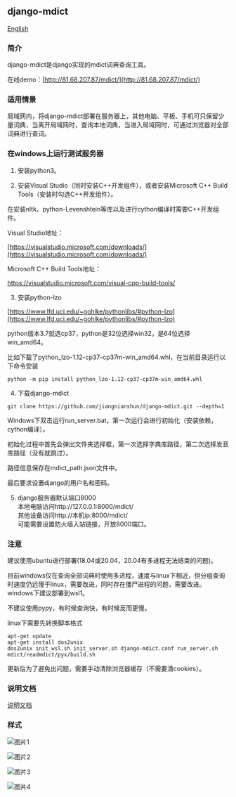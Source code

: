 ﻿## django-mdict

[English](doc/readme_en.md)

### 简介

django-mdict是django实现的mdict词典查询工具。

在线demo：[http://81.68.207.87/mdict/](http://81.68.207.87/mdict/)

### 适用情景

局域网内，将django-mdict部署在服务器上，其他电脑、平板、手机可只保留少量词典，当离开局域网时，查询本地词典，当进入局域网时，可通过浏览器对全部词典进行查词。

### 在windows上运行测试服务器

1. 安装python3。

2. 安装Visual Studio（同时安装C++开发组件），或者安装Microsoft C++ Build Tools（安装时勾选C++开发组件）。

在安装nltk、python-Levenshtein等库以及进行cython编译时需要C++开发组件。

Visual Studio地址：

[https://visualstudio.microsoft.com/downloads/](https://visualstudio.microsoft.com/downloads/)

Microsoft C++ Build Tools地址：

[https://visualstudio.microsoft.com/visual-cpp-build-tools/
](https://visualstudio.microsoft.com/visual-cpp-build-tools/
)

3. 安装python-lzo

[https://www.lfd.uci.edu/~gohlke/pythonlibs/#python-lzo](https://www.lfd.uci.edu/~gohlke/pythonlibs/#python-lzo)

python版本3.7就选cp37，python是32位选择win32，是64位选择win_amd64。

比如下载了python_lzo-1.12-cp37-cp37m-win_amd64.whl，在当前目录运行以下命令安装

```
python -m pip install python_lzo-1.12-cp37-cp37m-win_amd64.whl
```

4. 下载django-mdict

```
git clone https://github.com/jiangnianshun/django-mdict.git --depth=1
```

Windows下双击运行run_server.bat，第一次运行会进行初始化（安装依赖，cython编译）。

初始化过程中首先会弹出文件夹选择框，第一次选择字典库路径，第二次选择发音库路径（没有就跳过）。

路径信息保存在mdict_path.json文件中。

最后要求设置django的用户名和密码。

5. django服务器默认端口8000
<br />本地电脑访问http://127.0.0.1:8000/mdict/
<br />其他设备访问http://本机ip:8000/mdict/
<br />可能需要设置防火墙入站链接，开放8000端口。
   
### 注意

建议使用ubuntu进行部署(18.04或20.04，20.04有多进程无法结束的问题)。 

目前windows仅在查询全部词典时使用多进程，速度与linux下相近，但分组查询时速度仍远慢于linux，需要改进，同时存在僵尸进程的问题，需要改进。windows下建议部署到wsl1。

不建议使用pypy，有时候查询快，有时候反而更慢。

linux下需要先转换脚本格式

```
apt-get update
apt-get install dos2unix
dos2unix init_wsl.sh init_server.sh django-mdict.conf run_server.sh mdict/readmdict/pyx/build.sh
```

更新后为了避免出问题，需要手动清除浏览器缓存（不需要清cookies）。

### 说明文档

[说明文档](doc/documentation.md)

### 样式

![图片1](https://github.com/jiangnianshun/django-mdict/blob/master/doc/img/structure.png)

![图片2](https://github.com/jiangnianshun/django-mdict/blob/master/doc/img/img1.jpg)

![图片3](https://github.com/jiangnianshun/django-mdict/blob/master/doc/img/img2.jpg)

![图片4](https://github.com/jiangnianshun/django-mdict/blob/master/doc/img/img3.jpg)

